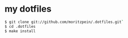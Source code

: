 my dotfiles
===========

```sh
$ git clone git://github.com/moritzpein/.dotfiles.git`
$ cd .dotfiles
$ make install
```
